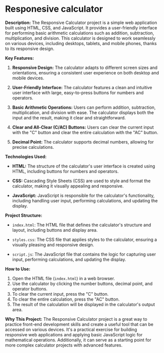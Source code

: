 # Responesive calculator

**Description:**
The Responsive Calculator project is a simple web application built using HTML, CSS, and JavaScript. It provides a user-friendly interface for performing basic arithmetic calculations such as addition, subtraction, multiplication, and division. This calculator is designed to work seamlessly on various devices, including desktops, tablets, and mobile phones, thanks to its responsive design.

**Key Features:**

1. **Responsive Design:** The calculator adapts to different screen sizes and orientations, ensuring a consistent user experience on both desktop and mobile devices.

2. **User-Friendly Interface:** The calculator features a clean and intuitive user interface with large, easy-to-press buttons for numbers and operators.

3. **Basic Arithmetic Operations:** Users can perform addition, subtraction, multiplication, and division with ease. The calculator displays both the input and the result, making it clear and straightforward.

4. **Clear and All-Clear (C/AC) Buttons:** Users can clear the current input with the "C" button and clear the entire calculation with the "AC" button.

5. **Decimal Point:** The calculator supports decimal numbers, allowing for precise calculations.

**Technologies Used:**

- **HTML:** The structure of the calculator's user interface is created using HTML, including buttons for numbers and operators.

- **CSS:** Cascading Style Sheets (CSS) are used to style and format the calculator, making it visually appealing and responsive.

- **JavaScript:** JavaScript is responsible for the calculator's functionality, including handling user input, performing calculations, and updating the display.

**Project Structure:**

- `index.html`: The HTML file that defines the calculator's structure and layout, including buttons and display area.

- `styles.css`: The CSS file that applies styles to the calculator, ensuring a visually pleasing and responsive design.

- `script.js`: The JavaScript file that contains the logic for capturing user input, performing calculations, and updating the display.

**How to Use:**

1. Open the HTML file (`index.html`) in a web browser.
2. Use the calculator by clicking the number buttons, decimal point, and operator buttons.
3. To clear the current input, press the "C" button.
4. To clear the entire calculation, press the "AC" button.
5. The result of the calculation will be displayed in the calculator's output area.

**Why This Project:**
The Responsive Calculator project is a great way to practice front-end development skills and create a useful tool that can be accessed on various devices. It's a practical exercise for building responsive web applications and applying basic JavaScript logic for mathematical operations. Additionally, it can serve as a starting point for more complex calculator projects with advanced features.